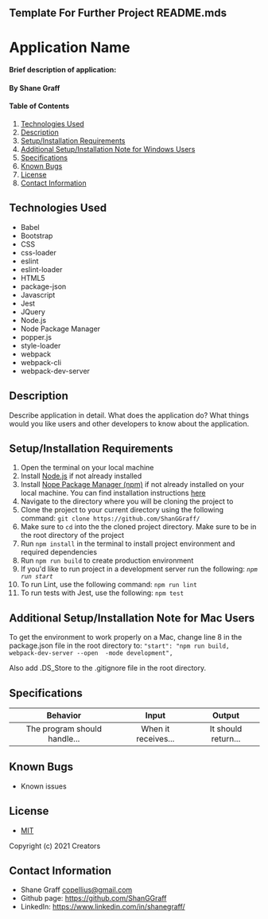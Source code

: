 ## Template For Further Project README.mds

# Application Name

#### Brief description of application:

#### **By Shane Graff**

#### Table of Contents

1. [Technologies Used](#technologies)
2. [Description](#description)
3. [Setup/Installation Requirements](#setup)
4. [Additional Setup/Installation Note for Windows Users](#mac)
5. [Specifications](#specs)
6. [Known Bugs](#bugs)
7. [License](#license)
8. [Contact Information](#contact)

## Technologies Used <a id="technologies"></a>

* Babel
* Bootstrap
* CSS
* css-loader
* eslint
* eslint-loader
* HTML5
* package-json
* Javascript
* Jest
* JQuery
* Node.js
* Node Package Manager
* popper.js
* style-loader
* webpack
* webpack-cli
* webpack-dev-server

## Description <a id="description"></a>

Describe application in detail. What does the application do? What things would you like users and other developers to know about the application.

## Setup/Installation Requirements <a id="setup"></a>

1. Open the terminal on your local machine
2. Install [Node.js](https://nodejs.org/en/) if not already installed
3. Install [Nope Package Manager (npm)](https://www.npmjs.com/) if not already installed on your local machine. You can find installation instructions [here](https://www.learnhowtoprogram.com/intermediate-javascript/getting-started-with-javascript/installing-node-js)
4. Navigate to the directory where you will be cloning the project to
5. Clone the project to your current directory using the following command: `git clone https://github.com/ShanGGraff/`
6. Make sure to `cd` into the the cloned project directory. Make sure to be in the root directory of the project
7. Run `npm install` in the terminal to install project environment and required dependencies 
8. Run `npm run build` to create production environment
9. If you'd like to run project in a development server run the following: _`npm run start`_
10. To run Lint, use the following command: `npm run lint`
11. To run tests with Jest, use the following: `npm test`

## Additional Setup/Installation Note for Mac Users <a id="mac"></a>

To get the environment to work properly on a Mac, change line 8 in the package.json file in the root directory to: `"start": "npm run build, webpack-dev-server --open  -mode development",`

Also add .DS_Store to the .gitignore file in the root directory.

## Specifications <a id="specs"></a>

| Behavior | Input | Output |
|:---:|:---:|:---:|
| The program should handle... | When it receives... | It should return... |

## Known Bugs <a id="bugs"></a>
* Known issues

## License
* [MIT](https://choosealicense.com/licenses/mit/)

Copyright (c) 2021 Creators 

## Contact Information <a id="contact"></a>

* Shane Graff <copellius@gmail.com>
* Github page: https://github.com/ShanGGraff
* LinkedIn: https://www.linkedin.com/in/shanegraff/